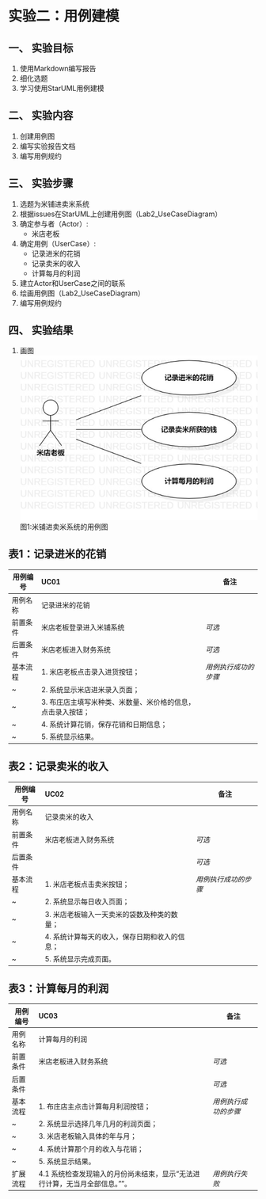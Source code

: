 # 实验二：用例建模  

## 一、 实验目标  

1. 使用Markdown编写报告
2. 细化选题
3. 学习使用StarUML用例建模

## 二、 实验内容  

1. 创建用例图
2. 编写实验报告文档
3. 编写用例规约

## 三、 实验步骤  

1. 选题为米铺进卖米系统
2. 根据issues在StarUML上创建用例图（Lab2_UseCaseDiagram）
3. 确定参与者（Actor）:  
      - 米店老板   
4. 确定用例（UserCase）:   
      - 记录进米的花销
      - 记录卖米的收入
      - 计算每月的利润
5. 建立Actor和UserCase之间的联系
6. 绘画用例图（Lab2_UseCaseDiagram）
7. 编写用例规约

## 四、 实验结果  

1. 画图  
![用例图](./Lab2_UseCaseDiagram.jpg)  
图1:米铺进卖米系统的用例图

## 表1：记录进米的花销  

用例编号  | UC01 | 备注  
-|:-|-  
用例名称  | 记录进米的花销  |   
前置条件  |  米店老板登录进入米铺系统   | *可选*   
后置条件  | 米店老板进入财务系统     | *可选*   
基本流程  | 1. 米店老板点击录入进货按钮；  |*用例执行成功的步骤*    
~| 2. 系统显示米店进米录入页面；  |   
~| 3. 布庄店主填写米种类、米数量、米价格的信息，点击录入按钮；  |   
~| 4. 系统计算花销，保存花销和日期信息；  |   
~| 5. 系统显示结果。  |    


## 表2：记录卖米的收入

用例编号  | UC02 | 备注  
-|:-|-  
用例名称  | 记录卖米的收入  |   
前置条件  |  米店老板进入财务系统   | *可选*   
后置条件  |    | *可选*   
基本流程  | 1. 米店老板点击卖米按钮；  |*用例执行成功的步骤*    
~| 2. 系统显示每日收入页面；  |   
~| 3. 米店老板输入一天卖米的袋数及种类的数量；  |   
~| 4. 系统计算每天的收入，保存日期和收入的信息；  |   
~| 5. 系统显示完成页面。  |  
  

## 表3：计算每月的利润 

用例编号  | UC03 | 备注  
-|:-|-  
用例名称  | 计算每月的利润  |   
前置条件  |  米店老板进入财务系统   | *可选*   
后置条件  |     | *可选*   
基本流程  | 1. 布庄店主点击计算每月利润按钮；  |*用例执行成功的步骤*    
~| 2. 系统显示选择几年几月的利润页面；  |   
~| 3. 米店老板输入具体的年与月；  |   
~| 4. 系统计算那个月的收入与花销； |   
~| 5. 系统显示结果。  |  
扩展流程  | 4.1 系统检查发现输入的月份尚未结束，显示“无法进行计算，无当月全部信息。””。  |*用例执行失败* 
